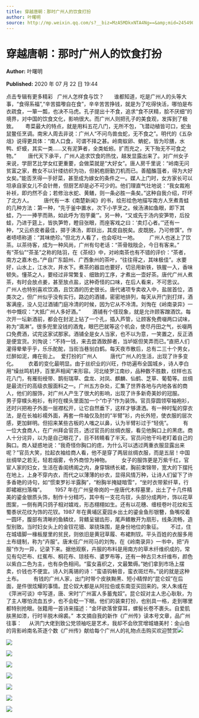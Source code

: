 ```yaml
---
title: 穿越唐朝：那时广州人的饮食打扮
author: 叶曙明
source: http://mp.weixin.qq.com/s?__biz=MzA5MDkxNTA4Ng==&amp;mid=2454909659&amp;idx=1&amp;sn=d1ee9cb1afcf382725e83ca31e67cf41&amp;chksm=87a23abab0d5b3acc3995cd7720e6bab00c70fc5a13bab9048f3e62fb4bb5af01a4e8b4ac913#rd
---
```


# 穿越唐朝：那时广州人的饮食打扮

**Author:** 叶曙明

**Published:** 2020 年 07 月 22 日 19:44

点击专辑有更多精彩   广州人怎样食与饮？       谁都知道，吃是广州人的头等大事，“食得系福”,“辛苦揾嚟自在食”，辛辛苦苦挣钱，就是为了吃得快活，哪怕是布衣疏食，一箪一瓢，也决不马虎。孔子提出十不食，追求“食不厌精，脍不厌细”的境界，对中国的饮食文化，影响很大。而广州人则把孔子的美食观，发挥到了极致。      粤菜最大的特点，就是用料五花八门，无所不包，飞潜动植皆可口，蛇虫鼠鳖任烹调。南宋人周去非说：广州人“不问鸟兽虫蛇，无不食之”。明代的《五杂俎》说得更具体：“南人口食，可谓不择之甚。岭南蚁卵、蚺蛇，皆为珍膳，水鸭、虾蟆，其实一类……又有泥笋者，全类蚯蚓。扩而充之，天下殆无不可食之物。”        唐代天下承平，广州人追求饮食的热忱，越发显露出来了。对广州女子来说，学厨艺比学女红更重要，会做菜就是“大好女”。唐人房千里说：“岭南无问贫富之家，教女不以针缕纺织为功，但躬庖厨勤刀机而已。善醯醢菹者，得为大好女矣。”能否烹得一手好菜，甚至成为嫁女的条件之一。媒人上门时，女方家长可以坦承自家女儿不会针黹，但厨艺却是必不可少的。他们理直气壮地说：“我女裁袍补袄，即灼然不会；若修治水蛇、黄鳝，则一条必胜一条矣。”这种自我介绍，吓坏了北方人。        唐代有一本《南楚新闻》的书，绘形绘色地描写南方人烹煮青蛙的几种方法：第一种，“先于釜中置水，次下小芋烹之。候汤沸如鱼眼，即下其蛙，乃一一捧芋而熟，如此呼为‘抱芋羹’”。另一种，“又或先于汤内安笋笴，后投蛙，乃进于筵上，皆执笋笴，瞪目张眼，而座客戏之曰：‘卖灯心者。’”还有一种，“又云疥皮者最佳，掷于沸汤，即跃出，其皮自脱矣。皮既脱，乃可修馔”。作者啧啧称道：“其味绝珍。”但北方人看了，也会呕吐一地。        广州人也迷上了饮茶。以茶待客，成为一种风尚，广州有句老话：“茶骨戙戙企，今日有客来。” 有“茶仙”“茶圣”之称的陆羽，在《茶经》中，对岭南茶也有不错的评价：“茶者，南方之嘉木也。”产自广东韶州、广西象州的茶叶，“往往得之，其味极佳”。水要好，山水上，江水次，井水下。煮茶的器皿也要好，切忌用新铁，铁腥一入，香味顿失。懂茶之人，要经过非常繁复、细致的工序，才煮出一壶好茶。唐代广州人煮茶，有时会放点姜，甚至放点盐，这种奇怪的口味，在后人看来，不可思议。        广州人也特别喜欢饮酒，且饮酒的历史很长。唐代诸项专卖收入中，盐居首位，酒类次之，但广州似乎没有实行。路边的酒铺，密密地排列，每天从开门到打烊，酒客满座，没人见过酒铺门庭冷清的时候，因为它从不冷清。刘恂在《岭南录异》一书中慨叹：“大抵广州人多好酒。”        酒铺有个怪现象，就是允许顾客蹭酒饮。每次开一坛新酒前，都会在封泥上钻了一个孔，插入芦管，让顾客免费啜两口试味，称为“滴淋”。很多兜里没钱的酒鬼，眼巴巴就等这个机会，使尽丹田之气，长啜两口免费酒，试完这家试那家。酒铺全是女人当家，也不以为意，一笑置之，反正酒是便宜货。刘恂说：“不持一钱，来去尝酒致醉者，当垆妪但笑弄而已。”直把人们灌得晕晕乎乎，乐乐酡酡，当街当巷㓥白鹤。每天夜市散后，总有二三十个男女，烂醉如泥，瘫在街上。  爱打扮的广州人         唐代广州人的生活，出现了许多变化。        衣着的变化最明显。由于丝织业的兴旺，作坊遍布全国城乡，诗人李白用“缲丝鸣机杼，百里声相闻”来形容。河北绫罗江南纱，品种数不胜数，纹样也五花八门，有雁衔绶带、鹊衔瑞草、盘龙、对凤、麒麟、仙鹤、芝草、葡萄等。丝绸是最流行的高级衣服面料之一。广州五方杂处，汇集了世界各地与内地各省的商人，他们的服饰，对广州人产生了很大的影响，出现了许多新奇美妙的冠服。        男子穿幞头袍衫，有时在幞头里面加一个“巾子”作为装饰。官员穿圆领窄袖袍衫，还时兴把袍子外面一层襟松开，让它自然垂下，这样才够潇洒。有一种时髦的穿衣法，是在长袖衫襦外面，再套一件袖仅及肘的“半臂”衫，内长外短，使衣服的层次感，更加鲜明。但招来某些古板的人嗤之以鼻，认为半臂衫过于“轻佻”。        有一位大食商人，在广州拜会官员，透过官员的丝绸衣服，看见他胸口上的黑痣。商人十分诧异，以为是自己眼花了，目不转睛看了半天。官员问他干吗老盯着自己的胸口。商人疑惑地说：“我奇怪你胸口的痣，为什么可以透过两重衣服显露出来呢？”官员大笑，拉起衣袖给商人看，他不是穿了两层丝绸衣服，而是五层！中国丝绸举之若无，轻若烟雾，令外商惊为神物。        女子的服饰更是万紫千红，官宦人家的妇女，生活在香闺绣阁之内，身穿锦绣长裙，胸前束锦带，宽大的下摆托在地上，上身不穿内衣，而代之以薄薄的纱衣，显得风情万种，让诗人们留下了许多香艳的诗句，如“惯束罗衫半露胸”，“粉胸半掩疑暗雪”，“坐时衣带萦纤草，行即裙裾扫落梅”。       1957 年在广州皇帝岗的一座唐代木椁墓里，出土了十几件精美的鎏金银质头饰，制作十分精巧，其中有一支花鸟钗，头部分成两叶，饰以花草图案，一侧有两只鸽子相对嬉戏，形态栩栩如生。还有以花穗、缠枝卷叶花纹和玉蜀黍状花纹为饰的花钗。1987 年在黄埔区夏园乡出土的鎏金鱼形银簪，鱼嘴咬着一圆环，腹部有清晰的鱼鳞纹，背鳍呈锯齿形，尾声鳍散开为扇形，线条流畅，造型别致。当时妇女头上的金钗花钿、翠绕珠围，是身份地位的象征。      不过，住在城墙脚一椽板屋里的贫民，则依旧是黄冠草履、布裙荆钗。平头百姓的衣服多用土布缝制，称为“卉服”。唐末任广州司马的刘恂，在《岭南录异》一书中，把“卉服”作为一异，记录下来。据他观察，卉服的布料是用南方的草木纤维织成的，常见有勾芒布、红蕉布、桐花布、琼枝布、婆罗布等，还有一种古贝木纤维布，颜色以紫白二色为主，也有杂色相间。“蛮女喜织之，文最繁缛。”她们拿到市场上摆卖，价钱也不便宜。诗人刘禹锡的诗：“蛮语钩輈音，蛮衣斑烂布。”说的就是这种土布。        有钱的广州人家，出门时带个皮肤黝黑、短小精悍的“昆仑奴”在后面，是件很炫耀的事情。昆仑奴大都是从阿拉伯或东南亚买回来的。宋人朱彧在《萍洲可谈》中写道，唐、宋时“广州富人多蓄鬼奴”。昆仑奴对主人忠心耿耿，为了主人哪怕流血五步，也不会眨一下眼。他们的装束打扮，也别具一格，走到哪里都特别抢眼。张籍用一首诗来描述：“金环欲落曾穿耳，螺髻长卷不裹头。自爱肌肤黑如漆，行时半脱木绵裘。”  本文摘自我的新作《广州传》读本号文章，品广州往事：     从洪门大佬到致公党领袖吃是艺术，我却不会欣赏增城塘美村：金山伯的背影岭南名茶逐个数《广州传》献给每个广州人的礼物点击购买欢迎赞赏![](https://mmbiz.qpic.cn/mmbiz_gif/Ljib4So7yuWiaZicicVdVyXPlCQ4ay6sjDoSnONTZS6hpXzVt3gZhHvjlIFeu7wz3eWMibuNHFia7rMwGs8xYY5oIMIw/640?wx_fmt=gif)

![](https://mmbiz.qpic.cn/mmbiz_png/Ljib4So7yuWjhG0sIJ7xpHH6hDicxdRK6GbhoKNDqYmVDzOtCEZqWgN0XyRta9jmxkIXvlxXTn6zbAOXtGM1YZWg/640?wx_fmt=png)

![](https://mmbiz.qpic.cn/mmbiz_jpg/PJWG74pLsMZMRkxtgUEJyhuff5zTUz2QGhicEZiacMHL1V1snfhiagpHmXXAYAkBvq66KKj8NibwaQUO9XvCYiaYnDw/640)

![](https://mmbiz.qpic.cn/mmbiz_jpg/PJWG74pLsMZMRkxtgUEJyhuff5zTUz2QvWxiboqLA3vIpTc8Ehtzbdib8kOVETEcGvQPPGHpfAdDdiay8qom0U9fQ/640)

![](https://mmbiz.qpic.cn/mmbiz_png/Ljib4So7yuWjhG0sIJ7xpHH6hDicxdRK6GbhoKNDqYmVDzOtCEZqWgN0XyRta9jmxkIXvlxXTn6zbAOXtGM1YZWg/640?wx_fmt=png)

![](https://mmbiz.qpic.cn/mmbiz_jpg/PJWG74pLsMZMRkxtgUEJyhuff5zTUz2QbrzWoK77FNS2YNzvLnUWJL8WcyFNO64mC1ibJFRYzFDPBGGwUwXBGkA/640)

![](https://mmbiz.qpic.cn/mmbiz_jpg/PJWG74pLsMZMRkxtgUEJyhuff5zTUz2QQd4h0uFEup2oDkNaWkwYj1ebUyA58ibX3P1drepVJY6jySH7to5jqJw/640)

![](https://mmbiz.qpic.cn/mmbiz_jpg/oInJic7yAshiaqSneVMv9vN40LutPPrVtibBn3BXOSHAKfLwonYxPBuWIm8zHXS4yXPiaQ5PHeQ4dyXgbzXDufDGZg/640?wx_fmt=jpeg)
